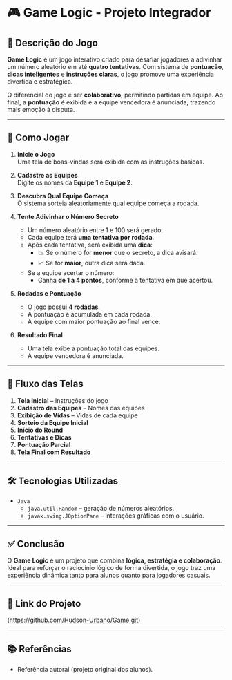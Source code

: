 # 🎮 Game Logic - Projeto Integrador

## 📌 Descrição do Jogo

**Game Logic** é um jogo interativo criado para desafiar jogadores a adivinhar um número aleatório em até **quatro tentativas**. Com sistema de **pontuação**, **dicas inteligentes** e **instruções claras**, o jogo promove uma experiência divertida e estratégica.

O diferencial do jogo é ser **colaborativo**, permitindo partidas em equipe. Ao final, a **pontuação** é exibida e a equipe vencedora é anunciada, trazendo mais emoção à disputa.

---

## 🎯 Como Jogar

1. **Inicie o Jogo**  
   Uma tela de boas-vindas será exibida com as instruções básicas.

2. **Cadastre as Equipes**  
   Digite os nomes da **Equipe 1** e **Equipe 2**.

3. **Descubra Qual Equipe Começa**  
   O sistema sorteia aleatoriamente qual equipe começa a rodada.

4. **Tente Adivinhar o Número Secreto**  
   - Um número aleatório entre 1 e 100 será gerado.
   - Cada equipe terá **uma tentativa por rodada**.
   - Após cada tentativa, será exibida uma **dica**:
     - 📉 Se o número for **menor** que o secreto, a dica avisará.
     - 📈 Se for **maior**, outra dica será dada.
   - Se a equipe acertar o número:
     - Ganha **de 1 a 4 pontos**, conforme a tentativa em que acertou.

5. **Rodadas e Pontuação**
   - O jogo possui **4 rodadas**.
   - A pontuação é acumulada em cada rodada.
   - A equipe com maior pontuação ao final vence.

6. **Resultado Final**
   - Uma tela exibe a pontuação total das equipes.
   - A equipe vencedora é anunciada.

---

## 🧭 Fluxo das Telas

1. **Tela Inicial** – Instruções do jogo  
2. **Cadastro das Equipes** – Nomes das equipes  
3. **Exibição de Vidas** – Vidas de cada equipe  
4. **Sorteio da Equipe Inicial**  
5. **Início do Round**  
6. **Tentativas e Dicas**  
7. **Pontuação Parcial**  
8. **Tela Final com Resultado**

---

## 🛠️ Tecnologias Utilizadas

- `Java`
  - `java.util.Random` – geração de números aleatórios.
  - `javax.swing.JOptionPane` – interações gráficas com o usuário.

---

## ✅ Conclusão

O **Game Logic** é um projeto que combina **lógica, estratégia e colaboração**. Ideal para reforçar o raciocínio lógico de forma divertida, o jogo traz uma experiência dinâmica tanto para alunos quanto para jogadores casuais.

---

## 🔗 Link do Projeto

(https://github.com/Hudson-Urbano/Game.git)

---

## 📚 Referências

- Referência autoral (projeto original dos alunos).
